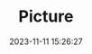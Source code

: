 ---
weight: 1
images:
- /images/edited/199.jpeg
title: Picture
date: 2023-11-11 15:26:27
tags: [luminarneo,work,ILCE-7M3,41.1,person]
---